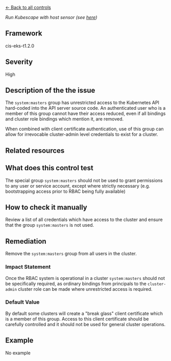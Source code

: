 [← Back to all controls](index.md)


_Run Kubescape with host sensor (see [here](../../components/host-sensor))_

## Framework

cis-eks-t1.2.0

## Severity

High

## Description of the the issue

The `system:masters` group has unrestricted access to the Kubernetes API hard-coded into the API server source code. An authenticated user who is a member of this group cannot have their access reduced, even if all bindings and cluster role bindings which mention it, are removed.

 When combined with client certificate authentication, use of this group can allow for irrevocable cluster-admin level credentials to exist for a cluster.

## Related resources

## What does this control test

The special group `system:masters` should not be used to grant permissions to any user or service account, except where strictly necessary (e.g. bootstrapping access prior to RBAC being fully available)

## How to check it manually

Review a list of all credentials which have access to the cluster and ensure that the group `system:masters` is not used.

## Remediation

Remove the `system:masters` group from all users in the cluster.

### Impact Statement

Once the RBAC system is operational in a cluster `system:masters` should not be specifically required, as ordinary bindings from principals to the `cluster-admin` cluster role can be made where unrestricted access is required.

### Default Value

By default some clusters will create a "break glass" client certificate which is a member of this group. Access to this client certificate should be carefully controlled and it should not be used for general cluster operations.

## Example

No example
